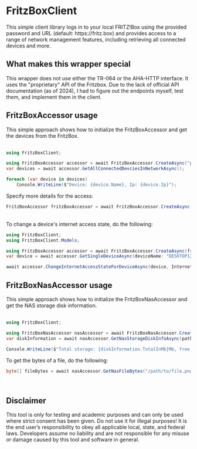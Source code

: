<h1>FritzBoxClient</h1>
<span>This simple client library logs in to your local FRITZ!Box using the provided password and URL (default: https://fritz.box) and provides access to a range of network management features, including retrieving all connected devices and more.</span>

<h2>What makes this wrapper special</h2>
<span>
    This wrapper does not use either the TR-064 or the AHA-HTTP interface. It uses the "proprietary" API of the Fritzbox. Due to the lack of official API documentation (as of 2024), I had to figure out the endpoints myself, test them, and implement them in the client.
</span>
<h2>FritzBoxAccessor usage</h2>
<span>This simple approach shows how to initialize the FritzBoxAccessor and get the devices from the FritzBox.</span>
<br/><br/>

```csharp
using FritzBoxClient;

using FritzBoxAccessor accessor = await FritzBoxAccessor.CreateAsync("password");
var devices = await accessor.GetAllConnectedDevciesInNetworkAsync();

foreach (var device in devices)
    Console.WriteLine($"Device: {device.Name}, Ip: {device.Ip}");

```

<span>Specify more details for the access:</span>
```csharp
FritzBoxAccessor fritzBoxAccessor = await FritzBoxAccessor.CreateAsync(fritzBoxPassword: "password", fritzBoxUrl: "https://192.168.178.1", userName: "fritz3000");
```
<br/>
<span>
    To change a device's internet access state, do the following:
</span>

```csharp
using FritzBoxClient;
using FritzBoxClient.Models;

using FritzBoxAccessor accessor = await FritzBoxAccessor.CreateAsync(fritzBoxPassword: "password");
var device = await accessor.GetSingleDeviceAsync(deviceName: "DESKTOP123");

await accessor.ChangeInternetAccessStateForDeviceAsync(device, InternetState.Blocked);

```
<h2>FritzBoxNasAccessor usage</h2>
<span>This simple approach shows how to initialize the FritzBoxNasAccessor and get the NAS storage disk information.</span>
<br/><br/>


```csharp
using FritzBoxClient;

using FritzBoxNasAccessor nasAccessor = await FritzBoxNasAccessor.CreateAsync(fritzBoxPassword: "password", fritzBoxUrl: "https://192.168.178.1");
var diskInformation = await nasAccessor.GetNasStorageDiskInfoAsync(path: "/Files/");

Console.WriteLine($"Total storage: {diskInformation.TotalInMb}Mb, free storage: {diskInformation.FreeInMb}Mb, used storage: {diskInformation.UsedInMb}Mb");****

```
<span>To get the bytes of a file, do the following:</span>
```csharp
byte[] fileBytes = await nasAccessor.GetNasFileBytes("/path/to/file.png");
```

<br/>
<h2>Disclaimer</h2>
 <span>This tool is only for testing and academic purposes and can only be used where strict consent has been given. Do not use it for illegal purposes! It is the end user’s responsibility to obey all applicable local, state, and federal laws. Developers assume no liability and are not responsible for any misuse or damage caused by this tool and software in general.</span>
 

